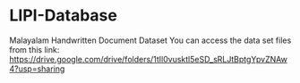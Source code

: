# LIPI-Database
Malayalam Handwritten Document Dataset
You can access the data set files from this link: https://drive.google.com/drive/folders/1tIl0vusktl5eSD_sRLJtBptgYpvZNAw4?usp=sharing

